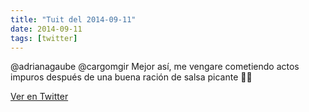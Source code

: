 ```yaml
---
title: "Tuit del 2014-09-11"
date: 2014-09-11
tags: [twitter]
---
```


@adrianagaube @cargomgir Mejor así, me vengare cometiendo actos impuros después de una buena ración de salsa picante 🍎🔥



[Ver en Twitter](https://twitter.com/i/web/status/510155470515236864)
